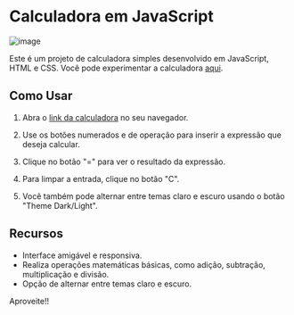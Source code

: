 # Calculadora em JavaScript

![image](https://github.com/Dev-AlandeSouza/Calc.js/assets/133730523/bac4be7d-db28-4fda-bf99-31c09de80f76)


Este é um projeto de calculadora simples desenvolvido em JavaScript, HTML e CSS. Você pode experimentar a calculadora [aqui](https://dev-alandesouza.github.io/Calc.js//).

## Como Usar

1. Abra o [link da calculadora](https://dev-alandesouza.github.io/Calc.js/) no seu navegador.

2. Use os botões numerados e de operação para inserir a expressão que deseja calcular.

3. Clique no botão "=" para ver o resultado da expressão.

4. Para limpar a entrada, clique no botão "C".

5. Você também pode alternar entre temas claro e escuro usando o botão "Theme Dark/Light".

## Recursos

- Interface amigável e responsiva.
- Realiza operações matemáticas básicas, como adição, subtração, multiplicação e divisão.
- Opção de alternar entre temas claro e escuro.

Aproveite!!
